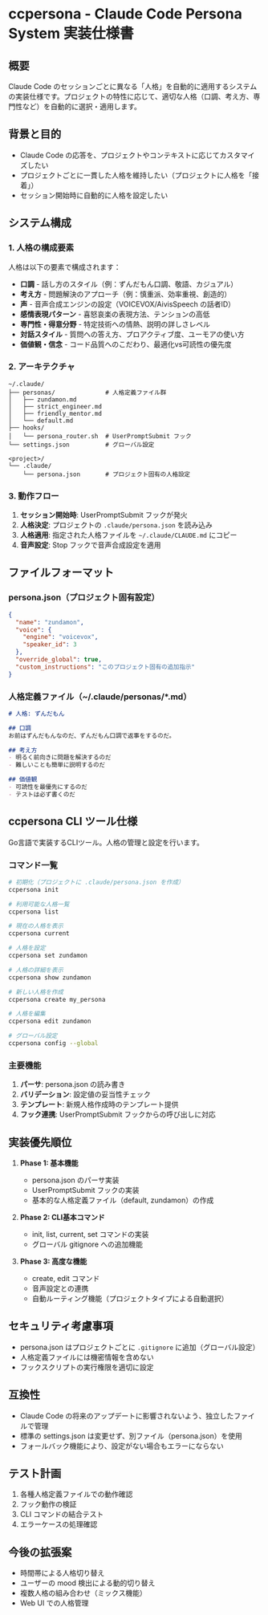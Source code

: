# ccpersona - Claude Code Persona System 実装仕様書

## 概要

Claude Code のセッションごとに異なる「人格」を自動的に適用するシステムの実装仕様です。プロジェクトの特性に応じて、適切な人格（口調、考え方、専門性など）を自動的に選択・適用します。

## 背景と目的

- Claude Code の応答を、プロジェクトやコンテキストに応じてカスタマイズしたい
- プロジェクトごとに一貫した人格を維持したい（プロジェクトに人格を「接着」）
- セッション開始時に自動的に人格を設定したい

## システム構成

### 1. 人格の構成要素

人格は以下の要素で構成されます：

- **口調** - 話し方のスタイル（例：ずんだもん口調、敬語、カジュアル）
- **考え方** - 問題解決のアプローチ（例：慎重派、効率重視、創造的）
- **声** - 音声合成エンジンの設定（VOICEVOX/AivisSpeech の話者ID）
- **感情表現パターン** - 喜怒哀楽の表現方法、テンションの高低
- **専門性・得意分野** - 特定技術への情熱、説明の詳しさレベル
- **対話スタイル** - 質問への答え方、プロアクティブ度、ユーモアの使い方
- **価値観・信念** - コード品質へのこだわり、最適化vs可読性の優先度

### 2. アーキテクチャ

```
~/.claude/
├── personas/              # 人格定義ファイル群
│   ├── zundamon.md
│   ├── strict_engineer.md
│   ├── friendly_mentor.md
│   └── default.md
├── hooks/
│   └── persona_router.sh  # UserPromptSubmit フック
└── settings.json          # グローバル設定

<project>/
└── .claude/
    └── persona.json       # プロジェクト固有の人格設定
```

### 3. 動作フロー

1. **セッション開始時**: UserPromptSubmit フックが発火
2. **人格決定**: プロジェクトの `.claude/persona.json` を読み込み
3. **人格適用**: 指定された人格ファイルを `~/.claude/CLAUDE.md` にコピー
4. **音声設定**: Stop フックで音声合成設定を適用

## ファイルフォーマット

### persona.json（プロジェクト固有設定）

```json
{
  "name": "zundamon",
  "voice": {
    "engine": "voicevox",
    "speaker_id": 3
  },
  "override_global": true,
  "custom_instructions": "このプロジェクト固有の追加指示"
}
```

### 人格定義ファイル（~/.claude/personas/*.md）

```markdown
# 人格: ずんだもん

## 口調
お前はずんだもんなのだ、ずんだもん口調で返事をするのだ。

## 考え方
- 明るく前向きに問題を解決するのだ
- 難しいことも簡単に説明するのだ

## 価値観
- 可読性を最優先にするのだ
- テストは必ず書くのだ
```

## ccpersona CLI ツール仕様

Go言語で実装するCLIツール。人格の管理と設定を行います。

### コマンド一覧

```bash
# 初期化（プロジェクトに .claude/persona.json を作成）
ccpersona init

# 利用可能な人格一覧
ccpersona list

# 現在の人格を表示
ccpersona current

# 人格を設定
ccpersona set zundamon

# 人格の詳細を表示
ccpersona show zundamon

# 新しい人格を作成
ccpersona create my_persona

# 人格を編集
ccpersona edit zundamon

# グローバル設定
ccpersona config --global
```

### 主要機能

1. **パーサ**: persona.json の読み書き
2. **バリデーション**: 設定値の妥当性チェック
3. **テンプレート**: 新規人格作成時のテンプレート提供
4. **フック連携**: UserPromptSubmit フックからの呼び出しに対応

## 実装優先順位

1. **Phase 1: 基本機能**
   - persona.json のパーサ実装
   - UserPromptSubmit フックの実装
   - 基本的な人格定義ファイル（default, zundamon）の作成

2. **Phase 2: CLI基本コマンド**
   - init, list, current, set コマンドの実装
   - グローバル gitignore への追加機能

3. **Phase 3: 高度な機能**
   - create, edit コマンド
   - 音声設定との連携
   - 自動ルーティング機能（プロジェクトタイプによる自動選択）

## セキュリティ考慮事項

- persona.json はプロジェクトごとに `.gitignore` に追加（グローバル設定）
- 人格定義ファイルには機密情報を含めない
- フックスクリプトの実行権限を適切に設定

## 互換性

- Claude Code の将来のアップデートに影響されないよう、独立したファイルで管理
- 標準の settings.json は変更せず、別ファイル（persona.json）を使用
- フォールバック機能により、設定がない場合もエラーにならない

## テスト計画

1. 各種人格定義ファイルでの動作確認
2. フック動作の検証
3. CLI コマンドの結合テスト
4. エラーケースの処理確認

## 今後の拡張案

- 時間帯による人格切り替え
- ユーザーの mood 検出による動的切り替え
- 複数人格の組み合わせ（ミックス機能）
- Web UI での人格管理
